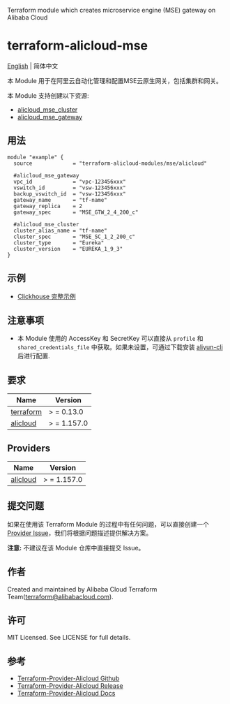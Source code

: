 Terraform module which creates microservice engine (MSE) gateway on Alibaba Cloud

terraform-alicloud-mse
=====================================================================

[English](README.md) | 简体中文

本 Module 用于在阿里云自动化管理和配置MSE云原生网关，包括集群和网关。

本 Module 支持创建以下资源:

* [alicloud_mse_cluster](https://registry.terraform.io/providers/aliyun/alicloud/latest/docs/resources/mse_cluster)
* [alicloud_mse_gateway](https://registry.terraform.io/providers/aliyun/alicloud/latest/docs/resources/mse_gateway)

## 用法

```hcl
module "example" {
  source             = "terraform-alicloud-modules/mse/alicloud"
  
  #alicloud_mse_gateway
  vpc_id             = "vpc-123456xxx"
  vswitch_id         = "vsw-123456xxx"
  backup_vswitch_id  = "vsw-123456xxx"
  gateway_name       = "tf-name"
  gateway_replica    = 2
  gateway_spec       = "MSE_GTW_2_4_200_c"

  #alicloud_mse_cluster
  cluster_alias_name = "tf-name"
  cluster_spec       = "MSE_SC_1_2_200_c"
  cluster_type       = "Eureka"
  cluster_version    = "EUREKA_1_9_3"
}
```

## 示例

* [Clickhouse 完整示例](https://github.com/terraform-alicloud-modules/terraform-alicloud-mse/tree/main/examples/complete)

## 注意事项

* 本 Module 使用的 AccessKey 和 SecretKey 可以直接从 `profile` 和 `shared_credentials_file`
  中获取。如果未设置，可通过下载安装 [aliyun-cli](https://github.com/aliyun/aliyun-cli#installation) 后进行配置.

## 要求

| Name | Version |
|------|---------|
| <a name="requirement_terraform"></a> [terraform](#requirement\_terraform) | > = 0.13.0 |
| <a name="requirement_alicloud"></a> [alicloud](#requirement\_alicloud) | > = 1.157.0 |

## Providers

| Name | Version |
|------|---------|
| <a name="provider_alicloud"></a> [alicloud](#provider\_alicloud) | > = 1.157.0 |

## 提交问题

如果在使用该 Terraform Module
的过程中有任何问题，可以直接创建一个 [Provider Issue](https://github.com/aliyun/terraform-provider-alicloud/issues/new)，我们将根据问题描述提供解决方案。

**注意:** 不建议在该 Module 仓库中直接提交 Issue。

## 作者

Created and maintained by Alibaba Cloud Terraform Team(terraform@alibabacloud.com).

## 许可

MIT Licensed. See LICENSE for full details.

## 参考

* [Terraform-Provider-Alicloud Github](https://github.com/aliyun/terraform-provider-alicloud)
* [Terraform-Provider-Alicloud Release](https://releases.hashicorp.com/terraform-provider-alicloud/)
* [Terraform-Provider-Alicloud Docs](https://registry.terraform.io/providers/aliyun/alicloud/latest/docs)
